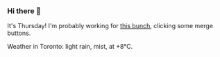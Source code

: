### Hi there :wave:

It's Thursday! I'm probably working for [this bunch](https://github.com/kohofinancial), clicking some merge buttons.

Weather in Toronto: light rain, mist, at +8°C.
